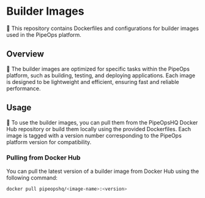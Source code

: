 # Builder Images

🐳 This repository contains Dockerfiles and configurations for builder images used in the PipeOps platform.

## Overview

🚀 The builder images are optimized for specific tasks within the PipeOps platform, such as building, testing, and deploying applications. Each image is designed to be lightweight and efficient, ensuring fast and reliable performance.

## Usage

🔧 To use the builder images, you can pull them from the PipeOpsHQ Docker Hub repository or build them locally using the provided Dockerfiles. Each image is tagged with a version number corresponding to the PipeOps platform version for compatibility.

### Pulling from Docker Hub

You can pull the latest version of a builder image from Docker Hub using the following command:

```sh
docker pull pipeopshq/<image-name>:<version>
